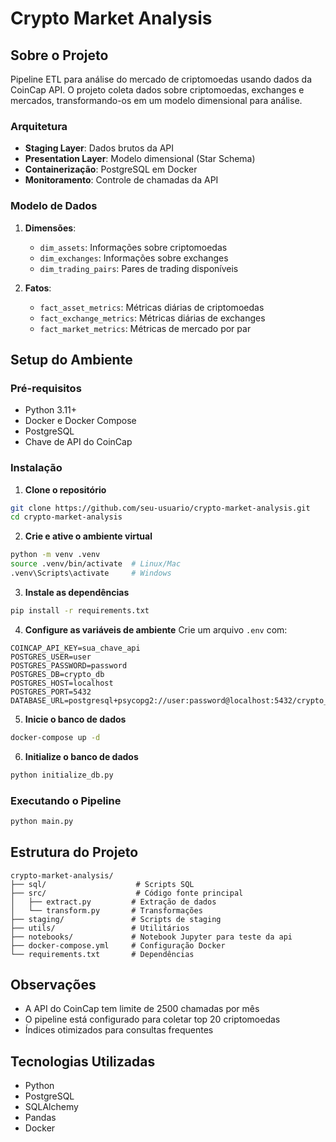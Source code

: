 # Crypto Market Analysis

## Sobre o Projeto
Pipeline ETL para análise do mercado de criptomoedas usando dados da CoinCap API. O projeto coleta dados sobre criptomoedas, exchanges e mercados, transformando-os em um modelo dimensional para análise.

### Arquitetura
- **Staging Layer**: Dados brutos da API
- **Presentation Layer**: Modelo dimensional (Star Schema)
- **Containerização**: PostgreSQL em Docker
- **Monitoramento**: Controle de chamadas da API

### Modelo de Dados
1. **Dimensões**:
   - `dim_assets`: Informações sobre criptomoedas
   - `dim_exchanges`: Informações sobre exchanges
   - `dim_trading_pairs`: Pares de trading disponíveis

2. **Fatos**:
   - `fact_asset_metrics`: Métricas diárias de criptomoedas
   - `fact_exchange_metrics`: Métricas diárias de exchanges
   - `fact_market_metrics`: Métricas de mercado por par

## Setup do Ambiente

### Pré-requisitos
- Python 3.11+
- Docker e Docker Compose
- PostgreSQL
- Chave de API do CoinCap

### Instalação

1. **Clone o repositório**
```bash
git clone https://github.com/seu-usuario/crypto-market-analysis.git
cd crypto-market-analysis
```

2. **Crie e ative o ambiente virtual**
```bash
python -m venv .venv
source .venv/bin/activate  # Linux/Mac
.venv\Scripts\activate     # Windows
```

3. **Instale as dependências**
```bash
pip install -r requirements.txt
```

4. **Configure as variáveis de ambiente**
Crie um arquivo `.env` com:
```env
COINCAP_API_KEY=sua_chave_api
POSTGRES_USER=user
POSTGRES_PASSWORD=password
POSTGRES_DB=crypto_db
POSTGRES_HOST=localhost
POSTGRES_PORT=5432
DATABASE_URL=postgresql+psycopg2://user:password@localhost:5432/crypto_db
```

5. **Inicie o banco de dados**
```bash
docker-compose up -d
```

6. **Initialize o banco de dados**
```bash
python initialize_db.py
```

### Executando o Pipeline
```bash
python main.py
```

## Estrutura do Projeto
```
crypto-market-analysis/
├── sql/                    # Scripts SQL
├── src/                    # Código fonte principal
│   ├── extract.py         # Extração de dados
│   └── transform.py       # Transformações
├── staging/               # Scripts de staging
├── utils/                 # Utilitários
├── notebooks/             # Notebook Jupyter para teste da api
├── docker-compose.yml     # Configuração Docker
└── requirements.txt       # Dependências
```

## Observações 
- A API do CoinCap tem limite de 2500 chamadas por mês
- O pipeline está configurado para coletar top 20 criptomoedas
- Índices otimizados para consultas frequentes

## Tecnologias Utilizadas
- Python
- PostgreSQL
- SQLAlchemy
- Pandas
- Docker
